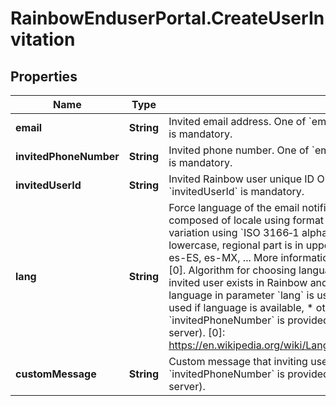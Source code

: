# RainbowEnduserPortal.CreateUserInvitation

## Properties

Name | Type | Description | Notes
------------ | ------------- | ------------- | -------------
**email** | **String** | Invited email address.       One of &#x60;email&#x60;, &#x60;invitedPhoneNumber&#x60; or &#x60;invitedUserId&#x60; is mandatory. | [optional] 
**invitedPhoneNumber** | **String** | Invited phone number.       One of &#x60;email&#x60;, &#x60;invitedPhoneNumber&#x60; or &#x60;invitedUserId&#x60; is mandatory. | [optional] 
**invitedUserId** | **String** | Invited Rainbow user unique ID       One of &#x60;email&#x60;, &#x60;invitedPhoneNumber&#x60; or &#x60;invitedUserId&#x60; is mandatory. | [optional] 
**lang** | **String** | Force language of the email notification if not available.       Language format is composed of locale using format &#x60;ISO 639-1&#x60;, with optionally the regional variation using &#x60;ISO 3166‑1 alpha-2&#x60; (separated by hyphen).    Locale part is in lowercase, regional part is in uppercase. Examples: en, en-US, fr, fr-FR, fr-CA, es-ES, es-MX, ...    More information about the format can be found on this [link][0].       Algorithm for choosing language of email:   * invited user language is used if invited user exists in Rainbow and his language is available, * else provided language in parameter &#x60;lang&#x60; is used if provided, * else inviting user language is used if language is available, * otherwise English is used.  Not used if parameter &#x60;invitedPhoneNumber&#x60; is provided (as the SMS is sent by the client, not the server).  [0]: https://en.wikipedia.org/wiki/Language_localisation#Language_tags_and_codes | [optional] 
**customMessage** | **String** | Custom message that inviting user can add in email body    Not used if parameter &#x60;invitedPhoneNumber&#x60; is provided (as the SMS is sent by the client, not the server). | [optional] 


